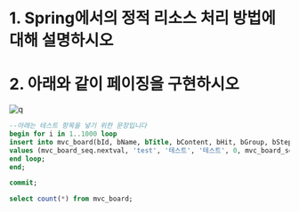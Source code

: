 # 1. Spring에서의 정적 리소스 처리 방법에 대해 설명하시오

# 2. 아래와 같이 페이징을 구현하시오
![q](https://user-images.githubusercontent.com/74290204/106420093-44180500-649d-11eb-947a-197d410f8284.PNG)

```sql
--아래는 테스트 항목을 넣기 위한 문장입니다
begin for i in 1..1000 loop 
insert into mvc_board(bId, bName, bTitle, bContent, bHit, bGroup, bStep, bIndent) 
values (mvc_board_seq.nextval, 'test', '테스트', '테스트', 0, mvc_board_seq.currval, 0, 0);
end loop;
end;

commit;

select count(*) from mvc_board;
```

